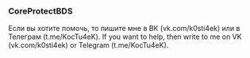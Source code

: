 ### CoreProtectBDS
Если вы хотите помочь, то пишите мне в ВК (vk.com/k0sti4ek) или в Телеграм (t.me/KocTu4eK).
If you want to help, then write to me on VK (vk.com/k0sti4ek) or Telegram (t.me/KocTu4eK).
